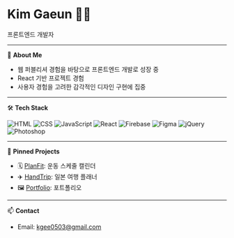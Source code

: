 <h1 align="left">Kim Gaeun 👩‍💻</h1>
<p align="left">프론트엔드 개발자</p>

---

🎯 **About Me**
- 웹 퍼블리셔 경험을 바탕으로 프론트엔드 개발로 성장 중
- React 기반 프로젝트 경험
- 사용자 경험을 고려한 감각적인 디자인 구현에 집중
---

🛠 **Tech Stack**  

![HTML](https://img.shields.io/badge/HTML-E34F26?style=flat-square&logo=html5&logoColor=white)
![CSS](https://img.shields.io/badge/CSS-1572B6?style=flat-square&logo=css3&logoColor=white)
![JavaScript](https://img.shields.io/badge/JavaScript-F7DF1E?style=flat-square&logo=javascript&logoColor=black)
![React](https://img.shields.io/badge/React-61DAFB?style=flat-square&logo=react&logoColor=black)
![Firebase](https://img.shields.io/badge/Firebase-FFCA28?style=flat-square&logo=firebase&logoColor=black)
![Figma](https://img.shields.io/badge/Figma-F24E1E?style=flat-square&logo=figma&logoColor=white)
![jQuery](https://img.shields.io/badge/jQuery-0769AD?style=flat-square&logo=jquery&logoColor=white)
![Photoshop](https://img.shields.io/badge/Adobe%20Photoshop-31A8FF?style=flat-square&logo=adobephotoshop&logoColor=white)

---

📌 **Pinned Projects**
- 🗓️ [PlanFit](https://github.com/gani825/PlanFit): 운동 스케줄 캘린더
- ✈️ [HandTrip](https://github.com/bong123123/Team_HandTrip_FN): 일본 여행 플래너
- 🖼️ [Portfolio](https://github.com/gani825/gaeun_portfolio): 포트폴리오

---

📫 **Contact**
- Email: kgee0503@gmail.com
